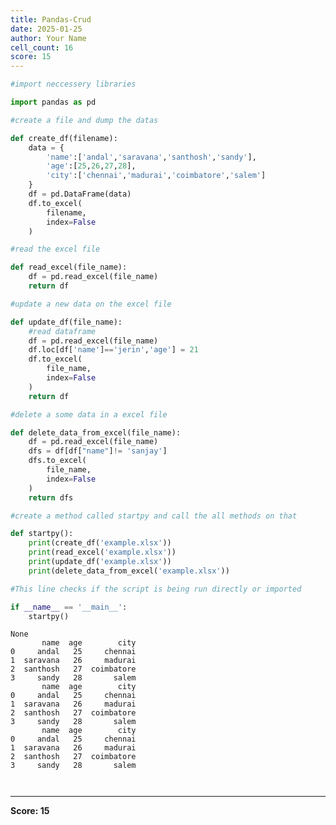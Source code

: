 ```yaml
---
title: Pandas-Crud
date: 2025-01-25
author: Your Name
cell_count: 16
score: 15
---
```


```python
#import neccessery libraries
```


```python
import pandas as pd
```


```python
#create a file and dump the datas
```


```python
def create_df(filename):
    data = {
        'name':['andal','saravana','santhosh','sandy'],
        'age':[25,26,27,28],
        'city':['chennai','madurai','coimbatore','salem']
    }
    df = pd.DataFrame(data)
    df.to_excel(
        filename,
        index=False
    )
```


```python
#read the excel file
```


```python
def read_excel(file_name):
    df = pd.read_excel(file_name)
    return df
```


```python
#update a new data on the excel file
```


```python
def update_df(file_name):
    #read dataframe
    df = pd.read_excel(file_name)
    df.loc[df['name']=='jerin','age'] = 21
    df.to_excel(
        file_name,
        index=False
    )
    return df
```


```python
#delete a some data in a excel file
```


```python
def delete_data_from_excel(file_name):
    df = pd.read_excel(file_name)
    dfs = df[df["name"]!= 'sanjay']
    dfs.to_excel(
        file_name,
        index=False
    )
    return dfs
```


```python
#create a method called startpy and call the all methods on that
```


```python
def startpy():
    print(create_df('example.xlsx'))
    print(read_excel('example.xlsx'))
    print(update_df('example.xlsx'))
    print(delete_data_from_excel('example.xlsx'))
```


```python
#This line checks if the script is being run directly or imported
```


```python
if __name__ == '__main__':
    startpy()
```

    None
           name  age        city
    0     andal   25     chennai
    1  saravana   26     madurai
    2  santhosh   27  coimbatore
    3     sandy   28       salem
           name  age        city
    0     andal   25     chennai
    1  saravana   26     madurai
    2  santhosh   27  coimbatore
    3     sandy   28       salem
           name  age        city
    0     andal   25     chennai
    1  saravana   26     madurai
    2  santhosh   27  coimbatore
    3     sandy   28       salem



```python

```


```python

```


---
**Score: 15**
